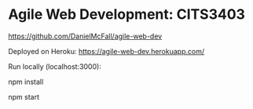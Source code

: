 # Agile Web Development: CITS3403

https://github.com/DanielMcFall/agile-web-dev

Deployed on Heroku:
https://agile-web-dev.herokuapp.com/

Run locally (localhost:3000):

npm install

npm start
